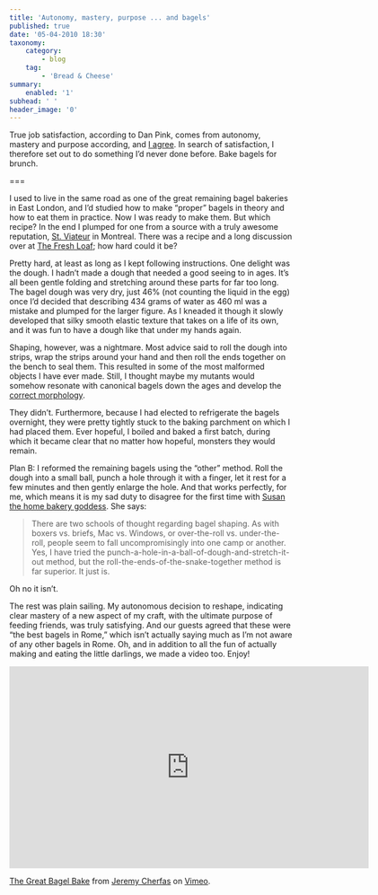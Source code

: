 ```yaml
---
title: 'Autonomy, mastery, purpose ... and bagels'
published: true
date: '05-04-2010 18:30'
taxonomy:
    category:
        - blog
    tag:
        - 'Bread & Cheese'
summary:
    enabled: '1'
subhead: ' '
header_image: '0'
---
```


True job satisfaction, according to Dan Pink, comes from autonomy, mastery and purpose according, and [I agree](https://jeremycherfas.net/blog/what-we-need-to-be-satisfied). In search of satisfaction, I therefore set out to do something I’d never done before. Bake bagels for brunch.

===

I used to live in the same road as one of the great remaining bagel bakeries in East London, and I’d studied how to make “proper” bagels in theory and how to eat them in practice. Now I was ready to make them. But which recipe? In the end I plumped for one from a source with a truly awesome reputation, [St. Viateur](http://www.stviateurbagel.com/main/) in Montreal. There was a recipe and a long discussion over at [The Fresh Loaf](http://www.thefreshloaf.com/node/13104/montral-style-bagels); how hard could it be?

Pretty hard, at least as long as I kept following instructions. One delight was the dough. I hadn’t made a dough that needed a good seeing to in ages. It’s all been gentle folding and stretching around these parts for far too long. The bagel dough was very dry, just 46% (not counting the liquid in the egg) once I’d decided that describing 434 grams of water as 460 ml was a mistake and plumped for the larger figure. As I kneaded it though it slowly developed that silky smooth elastic texture that takes on a life of its own, and it was fun to have a dough like that under my hands again. 

Shaping, however, was a nightmare. Most advice said to roll the dough into strips, wrap the strips around your hand and then roll the ends together on the bench to seal them. This resulted in some of the most malformed objects I have ever made. Still, I thought maybe my mutants would somehow resonate with canonical bagels down the ages and develop the [correct morphology](http://sheldrake.org/homepage.html).

They didn’t. Furthermore, because I had elected to refrigerate the bagels overnight, they were pretty tightly stuck to the baking parchment on which I had placed them. Ever hopeful, I boiled and baked a first batch, during which it became clear that no matter how hopeful, monsters they would remain.

Plan B: I reformed the remaining bagels using the “other” method. Roll the dough into a small ball, punch a hole through it with a finger, let it rest for a few minutes and then gently enlarge the hole. And that works perfectly, for me, which means it is my sad duty to disagree for the first time with [Susan the home bakery goddess](http://www.wildyeastblog.com/about/). She says:

> There are two schools of thought regarding bagel shaping. As with boxers vs. briefs, Mac vs. Windows, or over-the-roll vs. under-the-roll, people seem to fall uncompromisingly into one camp or another. Yes, I have tried the punch-a-hole-in-a-ball-of-dough-and-stretch-it-out method, but the roll-the-ends-of-the-snake-together method is far superior. It just is.

Oh no it isn’t.

The rest was plain sailing. My autonomous decision to reshape, indicating clear mastery of a new aspect of my craft, with the ultimate purpose of feeding friends, was truly satisfying.  And our guests agreed that these were “the best bagels in Rome,” which isn’t actually saying much as I’m not aware of any other bagels in Rome. Oh, and in addition to all the fun of actually making and eating the little darlings, we made a video too. Enjoy!

<iframe src="https://player.vimeo.com/video/10579445" width="640" height="360" frameborder="0" allow="autoplay; fullscreen" allowfullscreen></iframe>
<p><a href="https://vimeo.com/10579445">The Great Bagel Bake</a> from <a href="https://vimeo.com/jeremycherfas">Jeremy Cherfas</a> on <a href="https://vimeo.com">Vimeo</a>.</p>

